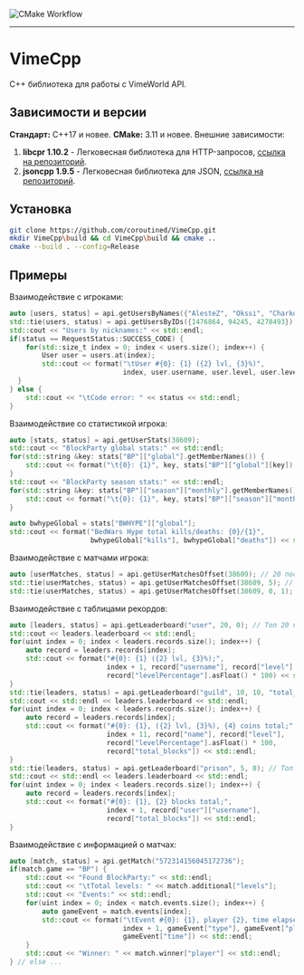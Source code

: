 ![CMake Workflow](https://github.com/coroutined/VimeCpp/actions/workflows/cmake.yml/badge.svg)

----
# VimeCpp
C++ библиотека для работы с VimeWorld API.

## Зависимости и версии
**Стандарт:** C++17 и новее.
**CMake:** 3.11 и новее.
Внешние зависимости:
1. **libcpr 1.10.2** - Легковесная библиотека для HTTP-запросов, <a href="https://github.com/libcpr/cpr">ссылка на репозиторий</a>.
2. **jsoncpp 1.9.5** - Легковесная библиотека для JSON, <a href="https://github.com/open-source-parsers/jsoncpp">ссылка на репозиторий</a>.

## Установка
```sh
git clone https://github.com/coroutined/VimeCpp.git
mkdir VimeCpp\build && cd VimeCpp\build && cmake ..
cmake --build . --config=Release
```

## Примеры
Взаимодействие с игроками:
```cpp
auto [users, status] = api.getUsersByNames({"AlesteZ", "Okssi", "CharkosOff"});
std::tie(users, status) = api.getUsersByIDs({1476864, 94245, 4278493});
std::cout << "Users by nicknames:" << std::endl;
if(status == RequestStatus::SUCCESS_CODE) {
    for(std::size_t index = 0; index < users.size(); index++) {
        User user = users.at(index);
        std::cout << format("\tUser #{0}: {1} ({2} lvl, {3}%)", 
                            index, user.username, user.level, user.levelPercentage * 100) << std::endl;
  }
} else {
    std::cout << "\tCode error: " << status << std::endl;
}
```

Взаимодействие со статистикой игрока:
```cpp
auto [stats, status] = api.getUserStats(38609);
std::cout << "BlockParty global stats:" << std::endl;
for(std::string &key: stats["BP"]["global"].getMemberNames()) {
    std::cout << format("\t{0}: {1}", key, stats["BP"]["global"][key]) << std::endl;
}
std::cout << "BlockParty season stats:" << std::endl;
for(std::string &key: stats["BP"]["season"]["monthly"].getMemberNames()) {
	std::cout << format("\t{0}: {1}", key, stats["BP"]["season"]["monthly"][key]) << std::endl;
}

auto bwhypeGlobal = stats["BWHYPE"]["global"];
std::cout << format("BedWars Hype total kills/deaths: {0}/{1}",
					bwhypeGlobal["kills"], bwhypeGlobal["deaths"]) << std::endl;
```

Взаимодействие с матчами игрока:
```cpp
auto [userMatches, status] = api.getUserMatchesOffset(38609); // 20 последних матчей игрока.
std::tie(userMatches, status) = api.getUserMatchesOffset(38609, 5); // 20 матчей игрока после 5 последних игр.
std::tie(userMatches, status) = api.getUserMatchesOffset(38609, 0, 1); // Последний матч.
```

Взаимодействие с таблицами рекордов:
```cpp
auto [leaders, status] = api.getLeaderboard("user", 20, 0); // Топ 20 пользователей по уровню.
std::cout << leaders.leaderboard << std::endl;
for(uint index = 0; index < leaders.records.size(); index++) {
	auto record = leaders.records[index];
    std::cout << format("#{0}: {1} ({2} lvl, {3}%);",
                        index + 1, record["username"], record["level"], 
                        record["levelPercentage"].asFloat() * 100) << std::endl;
}
std::tie(leaders, status) = api.getLeaderboard("guild", 10, 10, "total_coins"); // Топ 10 гильдий по вложенным коинам после 10 первых гильдий.
std::cout << std::endl << leaders.leaderboard << std::endl;
for(uint index = 0; index < leaders.records.size(); index++) {
	auto record = leaders.records[index];
    std::cout << format("#{0}: {1}, ({2} lvl, {3}%), {4} coins total;",
                        index + 11, record["name"], record["level"],
                        record["levelPercentage"].asFloat() * 100,
                        record["total_blocks"]) << std::endl;
}
std::tie(leaders, status) = api.getLeaderboard("prison", 5, 0); // Топ 5 игроков по блокам на Prison.
std::cout << std::endl << leaders.leaderboard << std::endl;
for(uint index = 0; index < leaders.records.size(); index++) {
	auto record = leaders.records[index];
	std::cout << format("#{0}: {1}, {2} blocks total;",
                        index + 1, record["user"]["username"],
                        record["total_blocks"]) << std::endl;
}
```

Взаимодействие с информацией о матчах:
```cpp
auto [match, status] = api.getMatch("572314156045172736");
if(match.game == "BP") {
	std::cout << "Found BlockParty:" << std::endl;
	std::cout << "\tTotal levels: " << match.additional["levels"];
	std::cout << "Events:" << std::endl;
	for(uint index = 0; index < match.events.size(); index++) {
		auto gameEvent = match.events[index];
		std::cout << format("\tEvent #{0}: {1}, player {2}, time elapsed {3};",
                            index + 1, gameEvent["type"], gameEvent["player"],
                            gameEvent["time"]) << std::endl;
    }
  	std::cout << "Winner: " << match.winner["player"] << std::endl;
} // else ...
```
